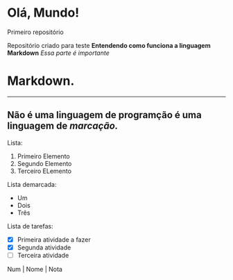 # Olá, Mundo!
 Primeiro repositório

 Repositório criado para teste **Entendendo como funciona a linguagem Markdown**
 *Essa parte é importante*
 # Markdown.
 ---
 ## Não é uma linguagem de **programção** é uma linguagem de *marcação.*
 Lista:
 1. Primeiro Elemento
 1. Segundo Elemento
 1. Terceiro ELemento

Lista demarcada:

* Um
* Dois
* Três

Lista de tarefas:

- [x] Primeira atividade a fazer
- [x] Segunda atividade
- [ ] Terceira atividade
 
Num | Nome | Nota 


